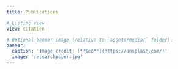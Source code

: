 ```yaml
---
title: Publications

# Listing view
view: citation

# Optional banner image (relative to `assets/media/` folder).
banner:
  caption: 'Image credit: [**Geo**](https://unsplash.com/)'
  image: 'researchpaper.jpg'
---
```

